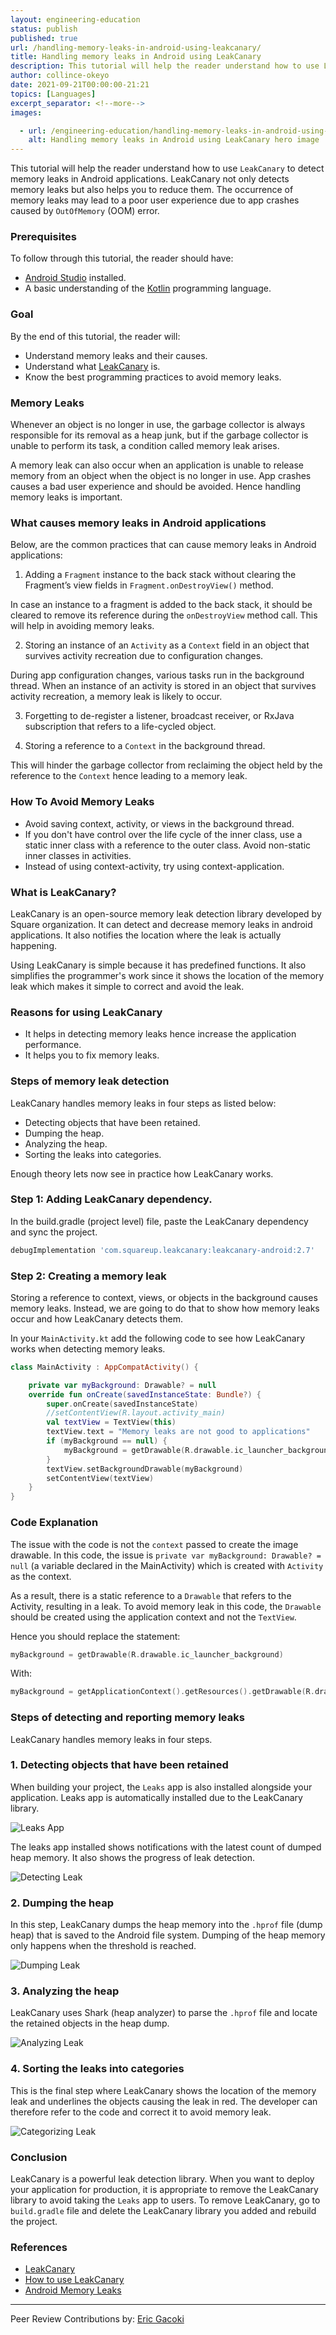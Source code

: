 ```yaml
---
layout: engineering-education
status: publish
published: true
url: /handling-memory-leaks-in-android-using-leakcanary/
title: Handling memory leaks in Android using LeakCanary
description: This tutorial will help the reader understand how to use LeakCanary to detect memory leaks in Android applications. LeakCanary is an open-source memory leak detection library developed by Square organization.
author: collince-okeyo
date: 2021-09-21T00:00:00-21:21
topics: [Languages]
excerpt_separator: <!--more-->
images:

  - url: /engineering-education/handling-memory-leaks-in-android-using-leakcanary/hero.png
    alt: Handling memory leaks in Android using LeakCanary hero image
---
```

This tutorial will help the reader understand how to use `LeakCanary` to detect memory leaks in Android applications. LeakCanary not only detects memory leaks but also helps you to reduce them. The occurrence of memory leaks may lead to a poor user experience due to app crashes caused by `OutOfMemory` (OOM) error.
<!--more-->
### Prerequisites
To follow through this tutorial, the reader should have:

- [Android Studio](https://developer.android.com/studio) installed.
- A basic understanding of the [Kotlin](https://kotlinlang.org/) programming language.

### Goal
By the end of this tutorial, the reader will:
- Understand memory leaks and their causes.
- Understand what [LeakCanary](https://square.github.io/leakcanary/) is.
- Know the best programming practices to avoid memory leaks.

### Memory Leaks
Whenever an object is no longer in use, the garbage collector is always responsible for its removal as a heap junk, but if the garbage collector is unable to perform its task, a condition called memory leak arises.

A memory leak can also occur when an application is unable to release memory from an object when the object is no longer in use. App crashes causes a bad user experience and should be avoided. Hence handling memory leaks is important.

### What causes memory leaks in Android applications
Below, are the common practices that can cause memory leaks in Android applications:

1. Adding a `Fragment` instance to the back stack without clearing the Fragment’s view fields in `Fragment.onDestroyView()` method.

In case an instance to a fragment is added to the back stack, it should be cleared to remove its reference during the `onDestroyView` method call. This will help in avoiding memory leaks.

2. Storing an instance of an `Activity` as a `Context` field in an object that survives activity recreation due to configuration changes.

During app configuration changes, various tasks run in the background thread. When an instance of an activity is stored in an object that survives activity recreation, a memory leak is likely to occur.

3. Forgetting to de-register a listener, broadcast receiver, or RxJava subscription that refers to a life-cycled object. 

4. Storing a reference to a `Context` in the background thread.

This will hinder the garbage collector from reclaiming the object held by the reference to the `Context` hence leading to a memory leak.

### How To Avoid Memory Leaks
- Avoid saving context, activity, or views in the background thread.
- If you don't have control over the life cycle of the inner class, use a static inner class with a reference to the outer class. Avoid non-static inner classes in activities.
- Instead of using context-activity, try using context-application.

### What is LeakCanary?
LeakCanary is an open-source memory leak detection library developed by Square organization. It can detect and decrease memory leaks in android applications. It also notifies the location where the leak is actually happening.

Using LeakCanary is simple because it has predefined functions. It also simplifies the programmer's work since it shows the location of the memory leak which makes it simple to correct and avoid the leak.

### Reasons for using LeakCanary
- It helps in detecting memory leaks hence increase the application performance.
- It helps you to fix memory leaks.

### Steps of memory leak detection
LeakCanary handles memory leaks in four steps as listed below:

- Detecting objects that have been retained. 
- Dumping the heap.
- Analyzing the heap.
- Sorting the leaks into categories. 

Enough theory lets now see in practice how LeakCanary works.

### Step 1: Adding LeakCanary dependency.
In the build.gradle (project level) file, paste the LeakCanary dependency and sync the project.

```gradle
debugImplementation 'com.squareup.leakcanary:leakcanary-android:2.7'
```

### Step 2: Creating a memory leak
Storing a reference to context, views, or objects in the background causes memory leaks. Instead, we are going to do that to show how memory leaks occur and how LeakCanary detects them.

In your `MainActivity.kt` add the following code to see how LeakCanary works when detecting memory leaks. 

```kotlin
class MainActivity : AppCompatActivity() {

    private var myBackground: Drawable? = null
    override fun onCreate(savedInstanceState: Bundle?) {
        super.onCreate(savedInstanceState)
        //setContentView(R.layout.activity_main)
        val textView = TextView(this)
        textView.text = "Memory leaks are not good to applications"
        if (myBackground == null) {
            myBackground = getDrawable(R.drawable.ic_launcher_background)
        }
        textView.setBackgroundDrawable(myBackground)
        setContentView(textView)
    }
}
```

### Code Explanation
The issue with the code is not the `context` passed to create the image drawable. In this code, the issue is `private var myBackground: Drawable? = null` (a variable declared in the MainActivity) which is created with `Activity` as the context.

As a result, there is a static reference to a `Drawable` that refers to the Activity, resulting in a leak. To avoid memory leak in this code, the `Drawable` should be created using the application context and not the `TextView`.

Hence you should replace the statement:

```kotlin
myBackground = getDrawable(R.drawable.ic_launcher_background)
```

With:
```kotlin
myBackground = getApplicationContext().getResources().getDrawable(R.drawable.ic_launcher_background);
```

### Steps of detecting and reporting memory leaks
LeakCanary handles memory leaks in four steps. 

### 1. Detecting objects that have been retained
When building your project, the `Leaks` app is also installed alongside your application. Leaks app is automatically installed due to the LeakCanary library.

![Leaks App](/engineering-education/handling-memory-leaks-in-android-using-leakcanary/leaks.jpg)

The leaks app installed shows notifications with the latest count of dumped heap memory. It also shows the progress of leak detection.

![Detecting Leak](/engineering-education/handling-memory-leaks-in-android-using-leakcanary/detecting_leak.jpeg)

### 2. Dumping the heap
In this step, LeakCanary dumps the heap memory into the `.hprof` file (dump heap) that is saved to the Android file system. Dumping of the heap memory only happens when the threshold is reached.

![Dumping Leak](/engineering-education/handling-memory-leaks-in-android-using-leakcanary/dumping_leak.jpg)

### 3. Analyzing the heap
LeakCanary uses Shark (heap analyzer) to parse the `.hprof` file and locate the retained objects in the heap dump. 

![Analyzing Leak](/engineering-education/handling-memory-leaks-in-android-using-leakcanary/analyzing_leak.png)

### 4. Sorting the leaks into categories
This is the final step where LeakCanary shows the location of the memory leak and underlines the objects causing the leak in red. The developer can therefore refer to the code and correct it to avoid memory leak.

![Categorizing Leak](/engineering-education/handling-memory-leaks-in-android-using-leakcanary/leak_category.jpeg)

### Conclusion
LeakCanary is a powerful leak detection library. When you want to deploy your application for production, it is appropriate to remove the LeakCanary library to avoid taking the `Leaks` app to users. To remove LeakCanary, go to `build.gradle` file and delete the LeakCanary library you added and rebuild the project.

### References
- [LeakCanary](https://square.github.io/leakcanary/)
- [How to use LeakCanary](https://stackoverflow.com/questions/33654503/how-to-use-leak-canary)
- [Android Memory Leaks](https://developer.android.com/studio/profile/memory-profiler)

---
Peer Review Contributions by: [Eric Gacoki](/engineering-education/authors/eric-gacoki/)

